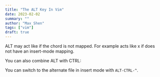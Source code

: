 ```yaml
---
title: "The ALT Key In Vim"
date: 2023-02-02
summary: ""
author: "Max Shen"
tags: ["vim"]
draft: true
---
```


ALT may act like <Esc> if the chord is not mapped. For example <A-x> acts like <Esc>x if <A-x> does not have an insert-mode mapping.

You can also combine ALT with CTRL:

You can switch to the alternate file in insert mode with `ALT-CTRL-^`.
